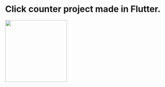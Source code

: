 # Click counter project made in Flutter.


<div align-"center">
<img src="https://github.com/Andres2kk/CounterClick/assets/147880314/7ea48261-ba02-4ff2-a3a5-b20160fbee11" width="200px" />
</div>
